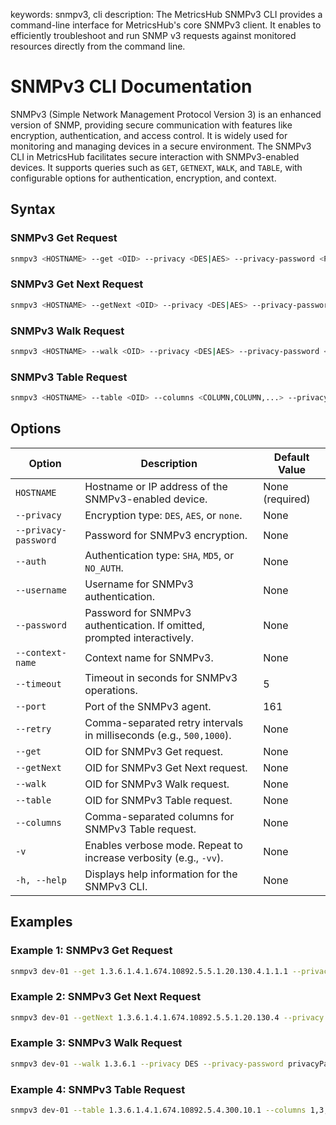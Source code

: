 keywords: snmpv3, cli
description: The MetricsHub SNMPv3 CLI provides a command-line interface for MetricsHub's core SNMPv3 client. It enables to efficiently troubleshoot and run SNMP v3 requests against monitored resources directly from the command line.

# SNMPv3 CLI Documentation

SNMPv3 (Simple Network Management Protocol Version 3) is an enhanced version of SNMP, providing secure communication with features like encryption, authentication, and access control. It is widely used for monitoring and managing devices in a secure environment.
The SNMPv3 CLI in MetricsHub facilitates secure interaction with SNMPv3-enabled devices. It supports queries such as `GET`, `GETNEXT`, `WALK`, and `TABLE`, with configurable options for authentication, encryption, and context.

## Syntax
### SNMPv3 Get Request

```bash
snmpv3 <HOSTNAME> --get <OID> --privacy <DES|AES> --privacy-password <PASSWORD> --auth <SHA|MD5> --username <USERNAME> --password <PASSWORD> --context-name <CONTEXT> --timeout <TIMEOUT> --retry <INTERVAL1>,<INTERVAL2>,...
```

### SNMPv3 Get Next Request

```bash
snmpv3 <HOSTNAME> --getNext <OID> --privacy <DES|AES> --privacy-password <PASSWORD> --auth <SHA|MD5> --username <USERNAME> --password <PASSWORD> --context-name <CONTEXT> --timeout <TIMEOUT> --retry <INTERVAL1>,<INTERVAL2>,...
```

### SNMPv3 Walk Request

```bash
snmpv3 <HOSTNAME> --walk <OID> --privacy <DES|AES> --privacy-password <PASSWORD> --auth <SHA|MD5> --username <USERNAME> --password <PASSWORD> --context-name <CONTEXT> --timeout <TIMEOUT> --retry <INTERVAL1>,<INTERVAL2>,...
```

### SNMPv3 Table Request

```bash
snmpv3 <HOSTNAME> --table <OID> --columns <COLUMN,COLUMN,...> --privacy <DES|AES> --privacy-password <PASSWORD> --auth <SHA|MD5> --username <USERNAME> --password <PASSWORD> --context-name <CONTEXT> --timeout <TIMEOUT> --retry <INTERVAL1>,<INTERVAL2>,...
```

## Options

| Option               | Description                                                             | Default Value   |
| -------------------- | ----------------------------------------------------------------------- | --------------- |
| `HOSTNAME`           | Hostname or IP address of the SNMPv3-enabled device.                    | None (required) |
| `--privacy`          | Encryption type: `DES`, `AES`, or `none`.                               | None            |
| `--privacy-password` | Password for SNMPv3 encryption.                                         | None            |
| `--auth`             | Authentication type: `SHA`, `MD5`, or `NO_AUTH`.                        | None            |
| `--username`         | Username for SNMPv3 authentication.                                     | None            |
| `--password`         | Password for SNMPv3 authentication. If omitted, prompted interactively. | None            |
| `--context-name`     | Context name for SNMPv3.                                                | None            |
| `--timeout`          | Timeout in seconds for SNMPv3 operations.                               | 5               |
| `--port`             | Port of the SNMPv3 agent.                                               | 161             |
| `--retry`            | Comma-separated retry intervals in milliseconds (e.g., `500,1000`).     | None            |
| `--get`              | OID for SNMPv3 Get request.                                             | None            |
| `--getNext`          | OID for SNMPv3 Get Next request.                                        | None            |
| `--walk`             | OID for SNMPv3 Walk request.                                            | None            |
| `--table`            | OID for SNMPv3 Table request.                                           | None            |
| `--columns`          | Comma-separated columns for SNMPv3 Table request.                       | None            |
| `-v`                 | Enables verbose mode. Repeat to increase verbosity (e.g., `-vv`).       | None            |
| `-h, --help`         | Displays help information for the SNMPv3 CLI.                           | None            |

## Examples

### Example 1: SNMPv3 Get Request

```bash
snmpv3 dev-01 --get 1.3.6.1.4.1.674.10892.5.5.1.20.130.4.1.1.1 --privacy AES --privacy-password privacyPassword --auth MD5 --username admin --password secret --context-name context --timeout 120 --retry 500,1000
```

### Example 2: SNMPv3 Get Next Request

```bash
snmpv3 dev-01 --getNext 1.3.6.1.4.1.674.10892.5.5.1.20.130.4 --privacy AES --privacy-password privacyPassword --auth SHA --username admin --password secret --context-name context --timeout 120 --retry 500,1000
```

### Example 3: SNMPv3 Walk Request

```bash
snmpv3 dev-01 --walk 1.3.6.1 --privacy DES --privacy-password privacyPassword --auth SHA --username admin --password secret --context-name context --timeout 120 --retry 500,1000
```

### Example 4: SNMPv3 Table Request

```bash
snmpv3 dev-01 --table 1.3.6.1.4.1.674.10892.5.4.300.10.1 --columns 1,3,8,9,11 --privacy AES --privacy-password privacyPassword --auth MD5 --username admin --password secret --context-name context --timeout 120 --retry 500,1000
```